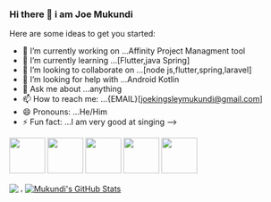 ### Hi there 👋 i am Joe Mukundi


Here are some ideas to get you started:

- 🔭 I’m currently working on ...Affinity Project Managment tool
- 🌱 I’m currently learning ...[Flutter,java Spring]
- 👯 I’m looking to collaborate on ...[node js,flutter,spring,laravel]
- 🤔 I’m looking for help with ...Android Kotlin
- 💬 Ask me about ...anything
- 📫 How to reach me: ...{EMAIL}[joekingsleymukundi@gmail.com]
- 😄 Pronouns: ...He/Him
- ⚡ Fun fact: ...I am very good at singing
-->

<img height="64px" src="https://cdn.svgporn.com/logos/javascript.svg"> <img height="64px" src="https://cdn.svgporn.com/logos/laravel.svg">
<img height="64px" src="https://cdn.svgporn.com/logos/java.svg">
<img height="64px" src="https://cdn.svgporn.com/logos/flutter.svg">
<img height="64px" src="https://cdn.svgporn.com/logos/spring.svg">

<img align="center" src="https://github-readme-stats.vercel.app/api/top-langs/?username=joekingsleyMukundi&hide=html,css,ejs" /> , <a href="https://github.com/joekingsleyMukundi/joekingsleyMukundi">
  <img align="center" src="https://github-readme-stats.vercel.app/api?username=joekingsleyMukundi&show_icons=true&line_height=27&count_private=true&title_color=ffffff&text_color=c9cacc&icon_color=2bbc8a&bg_color=1d1f21" alt="Mukundi's GitHub Stats" />
</a>

